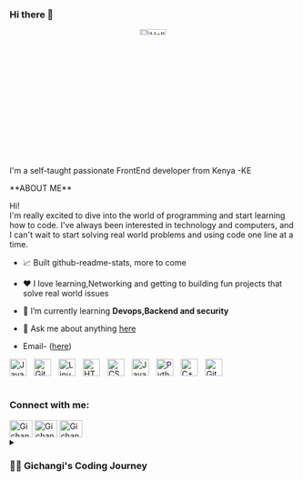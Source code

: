 ### Hi there 👋

<p align="center">
  <a href="mailto:alexandergichangi@gmail.com">
    <img style="width: 30%; height: 5%;" alt="Hello, I'm Gichangi. I do open source!" src="https://media.tenor.com/OzRlXe7tnuQAAAAC/infinity-loop.gif">
  </a>
</p>

</p>

  </a>
</p>


<br />

I'm a self-taught passionate FrontEnd developer from Kenya -KE
<p>
**ABOUT ME**
</p>
Hi! <br>
I'm really excited to dive into the world of programming and start learning how to code. I've always been interested in technology and computers, and I can't wait to start solving real world problems and using code one line at a time.

- 📈 Built github-readme-stats, more to come

- ❤️ I love learning,Networking and getting to building fun projects that solve real world issues
- 🌱 I’m currently learning **Devops,Backend and security**
- 💬 Ask me about anything [here](https://www.linkedin.com/in/alexander-gichangi-maina/)
- Email- (<a href="mailto:alexandergichangi@gmail.com">here</a>)



<img align="left" alt="Java" width="30px" style="padding-right:10px;" src="https://cdn.jsdelivr.net/gh/devicons/devicon/icons/java/java-original.svg"/>
<img align="left" alt="Git" width="30px" style="padding-right:10px;" src="https://cdn.jsdelivr.net/gh/devicons/devicon/icons/git/git-original.svg" />
<img align="left" alt="Linux" width="30px" style="padding-right:10px;" src="https://cdn.jsdelivr.net/gh/devicons/devicon/icons/linux/linux-original.svg" />
<img align="left" alt="HTML" width="30px" style="padding-right:10px;" src="https://cdn.jsdelivr.net/gh/devicons/devicon/icons/html5/html5-plain.svg" />
<img align="left" alt="CSS" width="30px" style="padding-right:10px;" src="https://cdn.jsdelivr.net/gh/devicons/devicon/icons/css3/css3-plain.svg" />
<img align="left" alt="JavaScript" width="30px" style="padding-right:10px;" src="https://cdn.jsdelivr.net/gh/devicons/devicon/icons/javascript/javascript-plain.svg" />
<img align="left" alt="Python" width="30px" style="padding-right:10px;" src="https://cdn.jsdelivr.net/gh/devicons/devicon/icons/python/python-plain.svg" />
<img align="left" alt="C++" width="30px" style="padding-right:10px;" src="https://cdn.jsdelivr.net/gh/devicons/devicon/icons/cplusplus/cplusplus-line.svg" />
<img align="left" alt="GitHub" width="30px" style="padding-right:10px;" src="https://cdn.jsdelivr.net/gh/devicons/devicon/icons/github/github-original.svg" />
<br><p><br>
<h3 align="left">Connect with me:</h3>
<a href="https:twitter.com/klekmaster" target="blank"><img align="center" src="https://raw.githubusercontent.com/rahuldkjain/github-profile-readme-generator/master/src/images/icons/Social/twitter.svg" alt="Gichangi Alexander" height="30" width="40" /></a>
<a href="https://www.linkedin.com/in/alexander-gichangi-maina/" target="blank"><img align="center" src="https://raw.githubusercontent.com/rahuldkjain/github-profile-readme-generator/master/src/images/icons/Social/linked-in-alt.svg" alt="Gichangi Alexander" height="30" width="40" /></a>
<a href="https://www.instagram.com/gichangi_a.m/" target="blank"><img align="center" src="https://raw.githubusercontent.com/rahuldkjain/github-profile-readme-generator/master/src/images/icons/Social/instagram.svg" alt="Gichangi Alexander" height="30" width="40" /></a>
<details>
 <summary><h3>👨‍💻 Gichangi's Coding Journey</h3></summary>
   I started my coding journey as a tech student with a passion to learn everything I could about this programming world - code, unix, linux, theory. And all the while, teaching myself web development with a dream to build my website, but that soon got overshadowed by my desire to excel in other fields. However, I had other desires I had been pursuing throughout this time Marketing and public relations. But there's something that's always bothered me about my journey - abandoning my dream of building my own app to pursue the safe route, a job. Now I've already taken the leap away from that safety net into this uncomfortable, unexplored world that it being a programmer. I do have to eat, at the end of the day, but I think it's time. It's time to get uncomfortable again. I have a burning desire to get back on the horse, and fulfill that dream younger me had of building my own app, my own product , my own websites. And in order to do that, I'll be implmementing a few measures to streamline my Journey to focus more time on fulfilling that dream - a dream that I'll be ready to tackle in 2023 due to the measures i set in place end of 2022. Don't wait up, because I'm coming.
